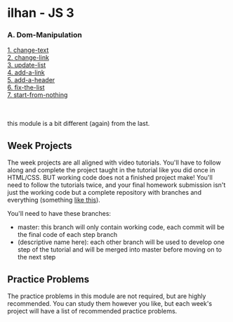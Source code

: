 # ilhan - JS 3
### A. Dom-Manipulation
[1. change-text](./dom-manipulation/exercises/1-change-text.html)<br>
[2. change-link](./dom-manipulation/exercises/2-chage-link.html)<br>
[3. update-list](./dom-manipulation/exercises/3-update-list.html)<br>
[4. add-a-link](./dom-manipulation/exercises/4-add-a-link.html)<br>
[5. add-a-header](./dom-manipulation/exercises/5-add-a-header.html)<br>
[6. fix-the-list](./dom-manipulation/exercises/6-fix-the-list.html)<br>
[7. start-from-nothing](./dom-manipulation/exercises/7-start-from-nothing.html)<br>
<br>
<br>

this module is a bit different (again) from the last.

## Week Projects

The week projects are all aligned with video tutorials.  You'll have to follow along and complete the project taught in the tutorial like you did once in HTML/CSS.  BUT  working code does not a finished project make!  You'll need to follow the tutorials twice, and your final homework submission isn't just the working code but a complete repository with branches and everything (something [like this](https://github.com/HackYourFutureBelgium/built-with-branches/)).

You'll need to have these branches:
* master: this branch will only contain working code, each commit will be the final code of each step branch
* (descriptive name here): each other branch will be used to develop one step of the tutorial and will be merged into master before moving on to the next step


## Practice Problems

The practice problems in this module are not required, but are highly recommended.  You can study them however you like, but each week's project will have a list of recommended practice problems.
